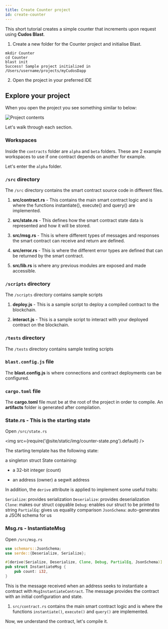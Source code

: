 ```yaml
---
title: Create Counter project
id: create-counter
---
```


This short tutorial creates a simple counter that increments upon request using **Cudos Blast**.

1. Create a new folder for the Counter project and initialise Blast.

```shell
mkdir Counter
cd Counter
blast init
Success! Sample project initialized in /Users/username/projects/myCudosDapp
```

2. Open the project in your preferred IDE 

## Explore your project

When you open the project you see something similar to below:

![Project contents](/img/dapp-contents.png)

Let's walk through each section. 

### Workspaces 

Inside the `contracts` folder are `alpha` and `beta` folders.
These are 2 example workspaces to use if one contract depends on another for example.

Let's enter the `alpha` folder.

### `/src` directory

The `/src` directory contains the smart contract source code in different files. 

1. **src/contract.rs** - This contains the main smart contract logic and is where the functions instantiate(), execute() and query() are implemented.

2. **src/state.rs** - This defines how the smart contract state data is represented and how it will be stored.

3. **src/msg.rs** - This is where different types of messages and responses the smart contract can receive and return are defined.

4. **src/error.rs** - This is where the different error types are defined that can be returned by the smart contract.

5. **src/lib.rs** is where any previous modules are exposed and made accessible.

### `/scripts` directory

The `/scripts` directory contains sample scripts 

1. **deploy.js** - This is a sample script to deploy a compiled contract to the blockchain. 

2. **interact.js** - This is a sample script to interact with your deployed contract on the blockchain. 

### `/tests` directory

The `/tests` directory contains sample testing scripts

### `blast.config.js` file

The **blast.config.js** is where connections and contract deployments can be configured. 

### `cargo.toml` file

The **cargo.toml** file must be at the root of the project in order to compile. An **artifacts** folder is generated after compilation. 


### State.rs - This is the starting state

Open `/src/state.rs`

<img src={require('@site/static/img/counter-state.png').default} />

The starting template has the following state:

a singleton struct State containing:

* a 32-bit integer (count)

* an address (owner) a segwit address

In addition, the `derive` attribute is applied to implement some useful traits:

`Serialize`: provides serialization
`Deserialize`: provides deserialization
`Clone`: makes our struct copyable
`Debug`: enables our struct to be printed to string
`PartialEq`: gives us equality comparison
`JsonSchema`: auto-generates a JSON schema for us

### Msg.rs - InstantiateMsg 

Open `/src/msg.rs`

```rust
use schemars::JsonSchema;
use serde::{Deserialize, Serialize};

#[derive(Serialize, Deserialize, Clone, Debug, PartialEq, JsonSchema)]
pub struct InstantiateMsg {
    pub count: i32,
}
```

This is the message received when an address seeks to instantiate a contract with `MsgInstantiateContract`. 
The message provides the contract with an initial configuration and state.


1. `src/contract.rs` contains the main smart contract logic and is where the functions `instantiate()`, `execute()` and `query()` are implemented.


Now, we understand the contract, let's compile it.